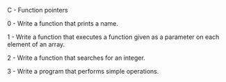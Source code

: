 C - Function pointers

0 - Write a function that prints a name.

1 - Write a function that executes a function given as a parameter on each element of an array.

2 - Write a function that searches for an integer.

3 - Write a program that performs simple operations.

